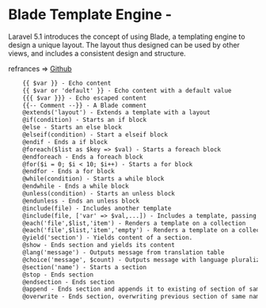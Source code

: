 # Blade Template Engine -
Laravel 5.1 introduces the concept of using Blade, a templating engine to design a unique layout. The layout thus designed can be used by other views, and includes a consistent design and structure.

refrances => [Github](https://gist.github.com/CiprianSpiridon/f4d7fe0d8a51f0714b62)

```diff
    {{ $var }} - Echo content
    {{ $var or 'default' }} - Echo content with a default value
    {{{ $var }}} - Echo escaped content
    {{-- Comment --}} - A Blade comment
    @extends('layout') - Extends a template with a layout
    @if(condition) - Starts an if block
    @else - Starts an else block
    @elseif(condition) - Start a elseif block
    @endif - Ends a if block
    @foreach($list as $key => $val) - Starts a foreach block
    @endforeach - Ends a foreach block
    @for($i = 0; $i < 10; $i++) - Starts a for block
    @endfor - Ends a for block
    @while(condition) - Starts a while block
    @endwhile - Ends a while block
    @unless(condition) - Starts an unless block
    @endunless - Ends an unless block
    @include(file) - Includes another template
    @include(file, ['var' => $val,...]) - Includes a template, passing new variables.
    @each('file',$list,'item') - Renders a template on a collection
    @each('file',$list,'item','empty') - Renders a template on a collection or a different template if collection is empty.
    @yield('section') - Yields content of a section.
    @show - Ends section and yields its content
    @lang('message') - Outputs message from translation table
    @choice('message', $count) - Outputs message with language pluralization
    @section('name') - Starts a section
    @stop - Ends section
    @endsection - Ends section
    @append - Ends section and appends it to existing of section of same name
    @overwrite - Ends section, overwriting previous section of same name
```
